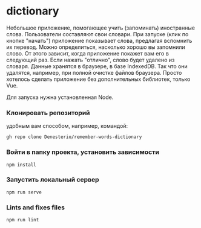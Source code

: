 # dictionary

Небольшое приложение, помогающее учить (запоминать) иностранные слова. Пользователи составляют свои
словари. При запуске (клик по кнопке "начать") приложение показывает слова, предлагая вспомнить их
перевод. Можно определиться, насколько хорошо вы запомнили слово. От этого зависит, когда приложение
покажет вам его в следующий раз. Если нажать "отлично", слово будет удалено из словаря. Данные
хранятся в браузере, в базе IndexedDB. Так что они удалятся, например, при полной очистке файлов
браузера. Просто хотелось сделать приложение без дополнительных библиотек, только Vue.

Для запуска нужна установленная Node.

### Клонировать репозиторий

удобным вам способом, например, командой:

```
gh repo clone Denesterio/remember-words-dictionary
```

### Войти в папку проекта, установить зависимости

```
npm install
```

### Запустить локальный сервер

```
npm run serve
```

### Lints and fixes files

```
npm run lint
```
